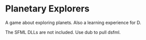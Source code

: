 Planetary Explorers
===================

A game about exploring planets. Also a learning experience for D.

The SFML DLLs are not included. Use dub to pull dsfml.
